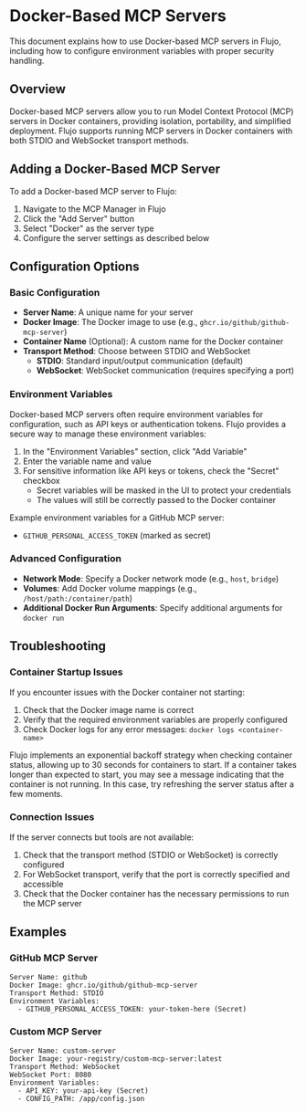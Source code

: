 # Docker-Based MCP Servers

This document explains how to use Docker-based MCP servers in Flujo, including how to configure environment variables with proper security handling.

## Overview

Docker-based MCP servers allow you to run Model Context Protocol (MCP) servers in Docker containers, providing isolation, portability, and simplified deployment. Flujo supports running MCP servers in Docker containers with both STDIO and WebSocket transport methods.

## Adding a Docker-Based MCP Server

To add a Docker-based MCP server to Flujo:

1. Navigate to the MCP Manager in Flujo
2. Click the "Add Server" button
3. Select "Docker" as the server type
4. Configure the server settings as described below

## Configuration Options

### Basic Configuration

- **Server Name**: A unique name for your server
- **Docker Image**: The Docker image to use (e.g., `ghcr.io/github/github-mcp-server`)
- **Container Name** (Optional): A custom name for the Docker container
- **Transport Method**: Choose between STDIO and WebSocket
  - **STDIO**: Standard input/output communication (default)
  - **WebSocket**: WebSocket communication (requires specifying a port)

### Environment Variables

Docker-based MCP servers often require environment variables for configuration, such as API keys or authentication tokens. Flujo provides a secure way to manage these environment variables:

1. In the "Environment Variables" section, click "Add Variable"
2. Enter the variable name and value
3. For sensitive information like API keys or tokens, check the "Secret" checkbox
   - Secret variables will be masked in the UI to protect your credentials
   - The values will still be correctly passed to the Docker container

Example environment variables for a GitHub MCP server:
- `GITHUB_PERSONAL_ACCESS_TOKEN` (marked as secret)

### Advanced Configuration

- **Network Mode**: Specify a Docker network mode (e.g., `host`, `bridge`)
- **Volumes**: Add Docker volume mappings (e.g., `/host/path:/container/path`)
- **Additional Docker Run Arguments**: Specify additional arguments for `docker run`

## Troubleshooting

### Container Startup Issues

If you encounter issues with the Docker container not starting:

1. Check that the Docker image name is correct
2. Verify that the required environment variables are properly configured
3. Check Docker logs for any error messages: `docker logs <container-name>`

Flujo implements an exponential backoff strategy when checking container status, allowing up to 30 seconds for containers to start. If a container takes longer than expected to start, you may see a message indicating that the container is not running. In this case, try refreshing the server status after a few moments.

### Connection Issues

If the server connects but tools are not available:

1. Check that the transport method (STDIO or WebSocket) is correctly configured
2. For WebSocket transport, verify that the port is correctly specified and accessible
3. Check that the Docker container has the necessary permissions to run the MCP server

## Examples

### GitHub MCP Server

```
Server Name: github
Docker Image: ghcr.io/github/github-mcp-server
Transport Method: STDIO
Environment Variables:
  - GITHUB_PERSONAL_ACCESS_TOKEN: your-token-here (Secret)
```

### Custom MCP Server

```
Server Name: custom-server
Docker Image: your-registry/custom-mcp-server:latest
Transport Method: WebSocket
WebSocket Port: 8080
Environment Variables:
  - API_KEY: your-api-key (Secret)
  - CONFIG_PATH: /app/config.json
```

